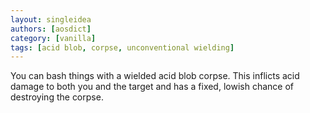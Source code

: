 ```yaml
---
layout: singleidea
authors: [aosdict]
category: [vanilla]
tags: [acid blob, corpse, unconventional wielding]
---
```

You can bash things with a wielded acid blob corpse. This inflicts acid damage to both you and the target and has a fixed, lowish chance of destroying the corpse.
